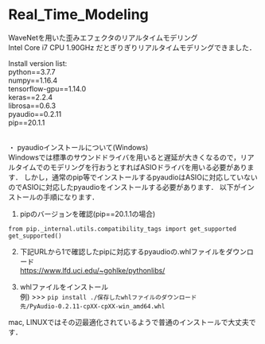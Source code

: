 # Real_Time_Modeling
WaveNetを用いた歪みエフェクタのリアルタイムモデリング <br>
Intel Core i7 CPU 1.90GHz だとぎりぎりリアルタイムモデリングできました． <br>

Install version list: <br>
python==3.7.7 <br>
numpy==1.16.4 <br>
tensorflow-gpu==1.14.0 <br>
keras==2.2.4 <br>
librosa==0.6.3 <br>
pyaudio==0.2.11 <br>
pip==20.1.1 <br><br>

・ pyaudioインストールについて(Windows)<br>
Windowsでは標準のサウンドドライバを用いると遅延が大きくなるので，リアルタイムでのモデリングを行おうとすればASIOドライバを用いる必要があります．
しかし，通常のpip等でインストールするpyaudioはASIOに対応していないのでASIOに対応したpyaudioをインストールする必要があります．
以下がインストールの手順になります．<br>
1. pipのバージョンを確認(pip==20.1.1の場合)<br>
```
from pip._internal.utils.compatibility_tags import get_supported
get_supported()
```

2. 下記URLから1で確認したpipに対応するpyaudioの.whlファイルをダウンロード <br>
https://www.lfd.uci.edu/~gohlke/pythonlibs/ <br>

3. whlファイルをインストール <br>
例) >>> ```pip install ./保存したwhlファイルのダウンロード先/PyAudio‑0.2.11‑cpXX‑cpXX‑win_amd64.whl``` <br>

mac, LINUXではその辺最適化されているようで普通のインストールで大丈夫です．

